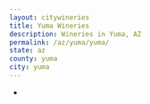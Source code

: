 ```yaml
---
layout: citywineries
title: Yuma Wineries
description: Wineries in Yuma, AZ
permalink: /az/yuma/yuma/
state: az
county: yuma
city: yuma
---
```

-
